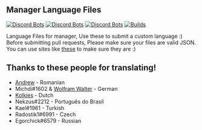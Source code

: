 ## Manager Language Files
[![Discord Bots](https://discordbots.org/api/widget/status/345612130122334209.png)](https://discordbots.org/bot/345612130122334209)
[![Discord Bots](https://discordbots.org/api/widget/servers/345612130122334209.png)](https://discordbots.org/bot/345612130122334209)
[![Discord Bots](https://discordbots.org/api/widget/lib/345612130122334209.png)](https://discordbots.org/bot/345612130122334209)
[![Builds](https://travis-ci.org/Nioxed/manager-lang.svg?branch=master)](https://github.com/Nioxed/manager-lang)

Language Files for manager, Use these to submit a custom language :)
Before submitting pull requests, Please make sure your files are valid JSON.
You can use sites like [these](https://jsonlint.com/) to make sure they are :)


## Thanks to these people for translating!
 - [Andrew](https://github.com/ndr3w221) - Romanian
 - Michdi#1602 & [Wolfram Walter](https://github.com/TheHDCrafter) - German
 - [Kolkies](https://github.com/Kolkies) - Dutch
 - Nekzus#2212 - Português do Brasil
 - Kael#1961 - Turkish
 - Radostik1#6991 - Czech
 - Egorchick#6579 - Russian
 
